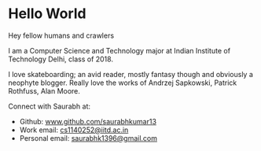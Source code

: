 # Hello World


Hey fellow humans and crawlers

I am a Computer Science and Technology major at Indian Institute of Technology Delhi, class of 2018.

I love skateboarding; an avid reader, mostly fantasy though and obviously a neophyte blogger. Really love the works of Andrzej Sapkowski, Patrick Rothfuss, Alan Moore. 

Connect with Saurabh at:

* Github: www.github.com/saurabhkumar13
* Work email: cs1140252@iitd.ac.in
* Personal email: saurabhk1396@gmail.com

